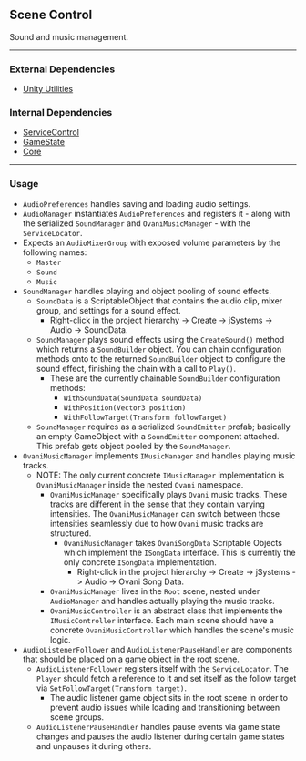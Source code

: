 ## Scene Control
Sound and music management.

---

### External Dependencies
- [Unity Utilities](https://github.com/itsJimothy/Unity-Utilities.git)

### Internal Dependencies
- [ServiceControl](./ServiceControl.md)
- [GameState](./GameState.md)
- [Core](./Core.md)

---

### Usage
- `AudioPreferences` handles saving and loading audio settings.
- `AudioManager` instantiates `AudioPreferences` and registers it - along with the serialized `SoundManager` and `OvaniMusicManager` - with the `ServiceLocator`.
- Expects an `AudioMixerGroup` with exposed volume parameters by the following names:
  - `Master`
  - `Sound`
  - `Music`
- `SoundManager` handles playing and object pooling of sound effects.
  - `SoundData` is a ScriptableObject that contains the audio clip, mixer group, and settings for a sound effect.
      - Right-click in the project hierarchy -> Create -> jSystems -> Audio -> SoundData.
  - `SoundManager` plays sound effects using the `CreateSound()` method which returns a `SoundBuilder` object. You can chain configuration methods onto to the returned `SoundBuilder` object to configure the sound effect, finishing the chain with a call to `Play()`.
    - These are the currently chainable `SoundBuilder` configuration methods:
      - `WithSoundData(SoundData soundData)`
      - `WithPosition(Vector3 position)`
      - `WithFollowTarget(Transform followTarget)`
  - `SoundManager` requires as a serialized `SoundEmitter` prefab; basically an empty GameObject with a `SoundEmitter` component attached. This prefab gets object pooled by the `SoundManager`.
- `OvaniMusicManager` implements `IMusicManager` and handles playing music tracks.
  - NOTE: The only current concrete `IMusicManager` implementation is `OvaniMusicManager` inside the nested `Ovani` namespace.
    - `OvaniMusicManager` specifically plays `Ovani` music tracks. These tracks are different in the sense that they contain varying intensities. The `OvaniMusicManager` can switch between those intensities seamlessly due to how `Ovani` music tracks are structured.
      - `OvaniMusicManager` takes `OvaniSongData` Scriptable Objects which implement the `ISongData` interface. This is currently the only concrete `ISongData` implementation.
        - Right-click in the project hierarchy -> Create -> jSystems -> Audio -> Ovani Song Data.
    - `OvaniMusicManager` lives in the `Root` scene, nested under `AudioManager` and handles actually playing the music tracks.
    - `OvaniMusicController` is an abstract class that implements the `IMusicController` interface. Each main scene should have a concrete `OvaniMusicController` which handles the scene's music logic.
- `AudioListenerFollower` and `AudioListenerPauseHandler` are components that should be placed on a game object in the root scene.
  - `AudioListenerFollower` registers itself with the `ServiceLocator`. The `Player` should fetch a reference to it and set itself as the follow target via `SetFollowTarget(Transform target)`.
    - The audio listener game object sits in the root scene in order to prevent audio issues while loading and transitioning between scene groups.
  - `AudioListenerPauseHandler` handles pause events via game state changes and pauses the audio listener during certain game states and unpauses it during others.
